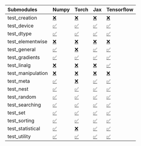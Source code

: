 | Submodules        | Numpy                                                                                                                           | Torch                                                                                                                           | Jax                                                                                                                             | Tensorflow                                                                                                                      |
|:------------------|:--------------------------------------------------------------------------------------------------------------------------------|:--------------------------------------------------------------------------------------------------------------------------------|:--------------------------------------------------------------------------------------------------------------------------------|:--------------------------------------------------------------------------------------------------------------------------------|
| test_creation     | <a href="https://github.com/unifyai/ivy/runs/7987641880?check_suite_focus=true" rel="noopener noreferrer" target="_blank">❌</a> | <a href="https://github.com/unifyai/ivy/runs/7987642944?check_suite_focus=true" rel="noopener noreferrer" target="_blank">❌</a> | <a href="https://github.com/unifyai/ivy/runs/7987643830?check_suite_focus=true" rel="noopener noreferrer" target="_blank">❌</a> | <a href="https://github.com/unifyai/ivy/runs/7987644557?check_suite_focus=true" rel="noopener noreferrer" target="_blank">❌</a> |
| test_device       | <a href="https://github.com/unifyai/ivy/runs/7987641937?check_suite_focus=true" rel="noopener noreferrer" target="_blank">✅</a> | <a href="https://github.com/unifyai/ivy/runs/7987643012?check_suite_focus=true" rel="noopener noreferrer" target="_blank">✅</a> | <a href="https://github.com/unifyai/ivy/runs/7987643906?check_suite_focus=true" rel="noopener noreferrer" target="_blank">✅</a> | <a href="https://github.com/unifyai/ivy/runs/7987644613?check_suite_focus=true" rel="noopener noreferrer" target="_blank">✅</a> |
| test_dtype        | <a href="https://github.com/unifyai/ivy/runs/7987641999?check_suite_focus=true" rel="noopener noreferrer" target="_blank">✅</a> | <a href="https://github.com/unifyai/ivy/runs/7987643054?check_suite_focus=true" rel="noopener noreferrer" target="_blank">✅</a> | <a href="https://github.com/unifyai/ivy/runs/7987643948?check_suite_focus=true" rel="noopener noreferrer" target="_blank">✅</a> | <a href="https://github.com/unifyai/ivy/runs/7987644662?check_suite_focus=true" rel="noopener noreferrer" target="_blank">✅</a> |
| test_elementwise  | <a href="https://github.com/unifyai/ivy/runs/7987642062?check_suite_focus=true" rel="noopener noreferrer" target="_blank">❌</a> | <a href="https://github.com/unifyai/ivy/runs/7987643107?check_suite_focus=true" rel="noopener noreferrer" target="_blank">❌</a> | <a href="https://github.com/unifyai/ivy/runs/7987643999?check_suite_focus=true" rel="noopener noreferrer" target="_blank">❌</a> | <a href="https://github.com/unifyai/ivy/runs/7987644719?check_suite_focus=true" rel="noopener noreferrer" target="_blank">❌</a> |
| test_general      | <a href="https://github.com/unifyai/ivy/runs/7987642119?check_suite_focus=true" rel="noopener noreferrer" target="_blank">✅</a> | <a href="https://github.com/unifyai/ivy/runs/7987643166?check_suite_focus=true" rel="noopener noreferrer" target="_blank">❌</a> | <a href="https://github.com/unifyai/ivy/runs/7987644048?check_suite_focus=true" rel="noopener noreferrer" target="_blank">✅</a> | <a href="https://github.com/unifyai/ivy/runs/7987644775?check_suite_focus=true" rel="noopener noreferrer" target="_blank">✅</a> |
| test_gradients    | <a href="https://github.com/unifyai/ivy/runs/7987642180?check_suite_focus=true" rel="noopener noreferrer" target="_blank">✅</a> | <a href="https://github.com/unifyai/ivy/runs/7987643215?check_suite_focus=true" rel="noopener noreferrer" target="_blank">✅</a> | <a href="https://github.com/unifyai/ivy/runs/7987644103?check_suite_focus=true" rel="noopener noreferrer" target="_blank">✅</a> | <a href="https://github.com/unifyai/ivy/runs/7987644820?check_suite_focus=true" rel="noopener noreferrer" target="_blank">✅</a> |
| test_linalg       | <a href="https://github.com/unifyai/ivy/runs/7987642232?check_suite_focus=true" rel="noopener noreferrer" target="_blank">❌</a> | <a href="https://github.com/unifyai/ivy/runs/7987643261?check_suite_focus=true" rel="noopener noreferrer" target="_blank">❌</a> | <a href="https://github.com/unifyai/ivy/runs/7987644147?check_suite_focus=true" rel="noopener noreferrer" target="_blank">❌</a> | <a href="https://github.com/unifyai/ivy/runs/7987644871?check_suite_focus=true" rel="noopener noreferrer" target="_blank">✅</a> |
| test_manipulation | <a href="https://github.com/unifyai/ivy/runs/7987642290?check_suite_focus=true" rel="noopener noreferrer" target="_blank">❌</a> | <a href="https://github.com/unifyai/ivy/runs/7987643320?check_suite_focus=true" rel="noopener noreferrer" target="_blank">❌</a> | <a href="https://github.com/unifyai/ivy/runs/7987644197?check_suite_focus=true" rel="noopener noreferrer" target="_blank">❌</a> | <a href="https://github.com/unifyai/ivy/runs/7987644925?check_suite_focus=true" rel="noopener noreferrer" target="_blank">❌</a> |
| test_meta         | <a href="https://github.com/unifyai/ivy/runs/7987642362?check_suite_focus=true" rel="noopener noreferrer" target="_blank">✅</a> | <a href="https://github.com/unifyai/ivy/runs/7987643369?check_suite_focus=true" rel="noopener noreferrer" target="_blank">❌</a> | <a href="https://github.com/unifyai/ivy/runs/7987644231?check_suite_focus=true" rel="noopener noreferrer" target="_blank">✅</a> | <a href="https://github.com/unifyai/ivy/runs/7987644995?check_suite_focus=true" rel="noopener noreferrer" target="_blank">✅</a> |
| test_nest         | <a href="https://github.com/unifyai/ivy/runs/7987642433?check_suite_focus=true" rel="noopener noreferrer" target="_blank">✅</a> | <a href="https://github.com/unifyai/ivy/runs/7987643407?check_suite_focus=true" rel="noopener noreferrer" target="_blank">✅</a> | <a href="https://github.com/unifyai/ivy/runs/7987644261?check_suite_focus=true" rel="noopener noreferrer" target="_blank">✅</a> | <a href="https://github.com/unifyai/ivy/runs/7987645065?check_suite_focus=true" rel="noopener noreferrer" target="_blank">✅</a> |
| test_random       | <a href="https://github.com/unifyai/ivy/runs/7987642500?check_suite_focus=true" rel="noopener noreferrer" target="_blank">✅</a> | <a href="https://github.com/unifyai/ivy/runs/7987643482?check_suite_focus=true" rel="noopener noreferrer" target="_blank">✅</a> | <a href="https://github.com/unifyai/ivy/runs/7987644291?check_suite_focus=true" rel="noopener noreferrer" target="_blank">✅</a> | <a href="https://github.com/unifyai/ivy/runs/7987645138?check_suite_focus=true" rel="noopener noreferrer" target="_blank">✅</a> |
| test_searching    | <a href="https://github.com/unifyai/ivy/runs/7987642569?check_suite_focus=true" rel="noopener noreferrer" target="_blank">✅</a> | <a href="https://github.com/unifyai/ivy/runs/7987643525?check_suite_focus=true" rel="noopener noreferrer" target="_blank">✅</a> | <a href="https://github.com/unifyai/ivy/runs/7987644335?check_suite_focus=true" rel="noopener noreferrer" target="_blank">✅</a> | <a href="https://github.com/unifyai/ivy/runs/7987645232?check_suite_focus=true" rel="noopener noreferrer" target="_blank">✅</a> |
| test_set          | <a href="https://github.com/unifyai/ivy/runs/7987642700?check_suite_focus=true" rel="noopener noreferrer" target="_blank">✅</a> | <a href="https://github.com/unifyai/ivy/runs/7987643609?check_suite_focus=true" rel="noopener noreferrer" target="_blank">✅</a> | <a href="https://github.com/unifyai/ivy/runs/7987644375?check_suite_focus=true" rel="noopener noreferrer" target="_blank">✅</a> | <a href="https://github.com/unifyai/ivy/runs/7987645329?check_suite_focus=true" rel="noopener noreferrer" target="_blank">✅</a> |
| test_sorting      | <a href="https://github.com/unifyai/ivy/runs/7987642783?check_suite_focus=true" rel="noopener noreferrer" target="_blank">✅</a> | <a href="https://github.com/unifyai/ivy/runs/7987643659?check_suite_focus=true" rel="noopener noreferrer" target="_blank">✅</a> | <a href="https://github.com/unifyai/ivy/runs/7987644418?check_suite_focus=true" rel="noopener noreferrer" target="_blank">✅</a> | <a href="https://github.com/unifyai/ivy/runs/7987645455?check_suite_focus=true" rel="noopener noreferrer" target="_blank">✅</a> |
| test_statistical  | <a href="https://github.com/unifyai/ivy/runs/7987642845?check_suite_focus=true" rel="noopener noreferrer" target="_blank">✅</a> | <a href="https://github.com/unifyai/ivy/runs/7987643707?check_suite_focus=true" rel="noopener noreferrer" target="_blank">❌</a> | <a href="https://github.com/unifyai/ivy/runs/7987644458?check_suite_focus=true" rel="noopener noreferrer" target="_blank">✅</a> | <a href="https://github.com/unifyai/ivy/runs/7987645548?check_suite_focus=true" rel="noopener noreferrer" target="_blank">✅</a> |
| test_utility      | <a href="https://github.com/unifyai/ivy/runs/7987642903?check_suite_focus=true" rel="noopener noreferrer" target="_blank">✅</a> | <a href="https://github.com/unifyai/ivy/runs/7987643763?check_suite_focus=true" rel="noopener noreferrer" target="_blank">✅</a> | <a href="https://github.com/unifyai/ivy/runs/7987644509?check_suite_focus=true" rel="noopener noreferrer" target="_blank">✅</a> | <a href="https://github.com/unifyai/ivy/runs/7987645609?check_suite_focus=true" rel="noopener noreferrer" target="_blank">✅</a> |